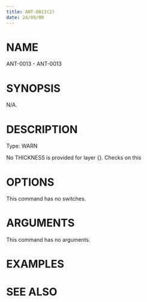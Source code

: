 ```yaml
---
title: ANT-0013(2)
date: 24/09/08
---
```


# NAME

ANT-0013 - ANT-0013

# SYNOPSIS

N/A.

# DESCRIPTION

Type: WARN

No THICKNESS is provided for layer {}. Checks on this

# OPTIONS

This command has no switches.

# ARGUMENTS

This command has no arguments.

# EXAMPLES

# SEE ALSO
